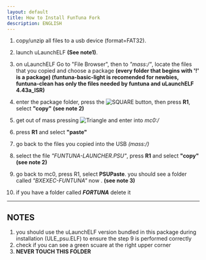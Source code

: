 ```yaml
---
layout: default
title: How to Install FunTuna Fork
description: ENGLISH
---
```


1. copy/unzip all files to a usb device (format=FAT32).

2. launch uLaunchELF **(See note1)**.

3. on uLaunchELF Go to "File Browser", then to _"mass:/"_, locate the files that you copied and choose a package **(every folder that begins with '!' is a package) (funtuna-basic-light is recomended for newbies, funtuna-clean has only the files needed by funtuna and uLaunchELF 4.43a_ISR)**

4. enter the package folder, press the ![SQUARE](https://github.com/israpps/Funtuna-Fork/blob/main/logos%20%26%20others/PAD/SQUARE.PNG "Square") button, then press **R1**, select **"copy"** **(see note 2)**

5. get out of mass pressing ![Triangle](https://github.com/israpps/Funtuna-Fork/blob/main/logos%20%26%20others/PAD/TRIANGLE.PNG) and enter into _mc0:/_

6. press **R1** and select **"paste"**

7. go back to the files you copied into the USB *(mass:/)*

8. select the file _"FUNTUNA-LAUNCHER.PSU"_, press **R1** and select **"copy"** **(see note 2)**

9. go back to mc0, press R1, select **PSUPaste**. you should see a folder called _"BXEXEC-FUNTUNA"_ now . **(see note 3)**

10. if you have a folder called **_FORTUNA_** delete it 

***

## NOTES
1. you should use the uLaunchELF version bundled in this package during installation (ULE_psu.ELF) to ensure the step 9 is performed correctly
2. check if you can see a green scuare at the right upper corner
3. __NEVER TOUCH THIS FOLDER__

